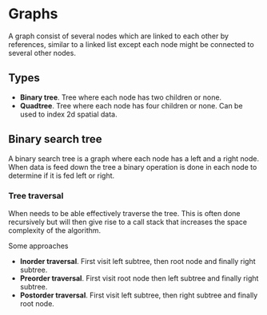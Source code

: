 # Graphs

A graph consist of several nodes which are linked to each other by references,
similar to a linked list except each node might be connected to several other
nodes.

## Types

- **Binary tree**. Tree where each node has two children or none.
- **Quadtree**. Tree where each node has four children or none. Can be used to
  index 2d spatial data.

## Binary search tree

A binary search tree is a graph where each node has a left and a right node.
When data is feed down the tree a binary operation is done in each node to
determine if it is fed left or right.

### Tree traversal

When needs to be able effectively traverse the tree. This is often done
recursively but will then give rise to a call stack that increases the space
complexity of the algorithm.

Some approaches

- **Inorder traversal**. First visit left subtree, then root node and finally
  right subtree.
- **Preorder traversal**. First visit root node then left subtree and finally
  right subtree.
- **Postorder traversal**. First visit left subtree, then right subtree and
  finally root node.
